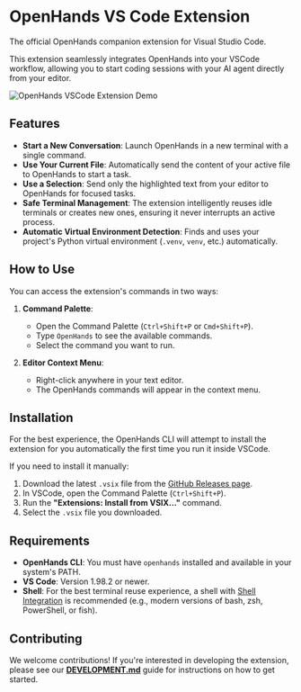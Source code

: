 # OpenHands VS Code Extension

The official OpenHands companion extension for Visual Studio Code.

This extension seamlessly integrates OpenHands into your VSCode workflow, allowing you to start coding sessions with your AI agent directly from your editor.

![OpenHands VSCode Extension Demo](https://raw.githubusercontent.com/All-Hands-AI/OpenHands/main/assets/images/vscode-extension-demo.gif)

## Features

- **Start a New Conversation**: Launch OpenHands in a new terminal with a single command.
- **Use Your Current File**: Automatically send the content of your active file to OpenHands to start a task.
- **Use a Selection**: Send only the highlighted text from your editor to OpenHands for focused tasks.
- **Safe Terminal Management**: The extension intelligently reuses idle terminals or creates new ones, ensuring it never interrupts an active process.
- **Automatic Virtual Environment Detection**: Finds and uses your project's Python virtual environment (`.venv`, `venv`, etc.) automatically.

## How to Use

You can access the extension's commands in two ways:

1.  **Command Palette**:
    - Open the Command Palette (`Ctrl+Shift+P` or `Cmd+Shift+P`).
    - Type `OpenHands` to see the available commands.
    - Select the command you want to run.

2.  **Editor Context Menu**:
    - Right-click anywhere in your text editor.
    - The OpenHands commands will appear in the context menu.

## Installation

For the best experience, the OpenHands CLI will attempt to install the extension for you automatically the first time you run it inside VSCode.

If you need to install it manually:
1.  Download the latest `.vsix` file from the [GitHub Releases page](https://github.com/All-Hands-AI/OpenHands/releases).
2.  In VSCode, open the Command Palette (`Ctrl+Shift+P`).
3.  Run the **"Extensions: Install from VSIX..."** command.
4.  Select the `.vsix` file you downloaded.

## Requirements

- **OpenHands CLI**: You must have `openhands` installed and available in your system's PATH.
- **VS Code**: Version 1.98.2 or newer.
- **Shell**: For the best terminal reuse experience, a shell with [Shell Integration](https://code.visualstudio.com/docs/terminal/shell-integration) is recommended (e.g., modern versions of bash, zsh, PowerShell, or fish).

## Contributing

We welcome contributions! If you're interested in developing the extension, please see our [**DEVELOPMENT.md**](DEVELOPMENT.md) guide for instructions on how to get started.
